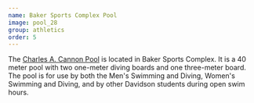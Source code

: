 ```yaml
---
name: Baker Sports Complex Pool
image: pool_28
group: athletics
order: 5
---
```


The [Charles A. Cannon Pool](https://davidsonwildcats.com/facilities/?id=38) is located in Baker Sports Complex. It is 
a 40 meter pool with two one-meter diving boards and one three-meter board. The pool is for use by both the Men's 
Swimming and Diving, Women's Swimming and Diving, and by other Davidson students during open swim hours.

